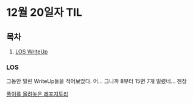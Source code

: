 # 12월 20일자 TIL

## 목차

1. [LOS WriteUp](./LOS)

### LOS

그동안 밀린 WriteUp들을 적어보았다.
어... 그니까 8부터 15면 7개 밀렸네...
젠장

[풀이를 올려놓은 레포지토리](https://github.com/sunrabbit123/Wargame_resource)

